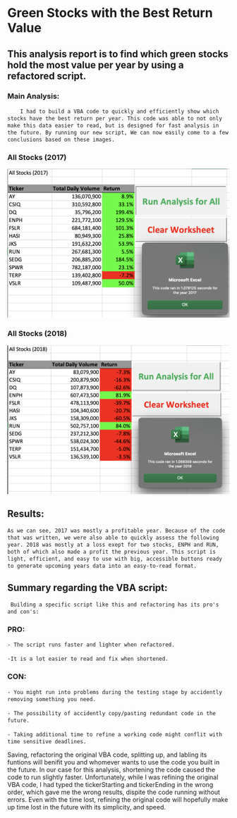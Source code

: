 # **Green Stocks with the Best Return Value**

## This analysis report is to find which green stocks hold the most value per year by using a refactored script.

### Main Analysis:
        I had to build a VBA code to quickly and efficiently show which stocks have the best return per year. This code was able to not only make this data easier to read, but is designed for fast analysis in the future. By running our new script, We can now easily come to a few conclusions based on these images.

### All Stocks (2017)

![VBA_Challenge_2017.PNG](Resources/VBA_Challenge_2017.PNG)


### All Stocks (2018)

![VBA_Challenge_2018.PNG](Resources/VBA_Challenge_2018.PNG)

## Results:
    As we can see, 2017 was mostly a profitable year. Because of the code that was written, we were also able to quickly assess the following year. 2018 was mostly at a loss exept for two stocks, ENPH and RUN, both of which also made a profit the previous year. This script is light, efficient, and easy to use with big, accessible buttons ready to generate upcoming years data into an easy-to-read format.


## Summary regarding the VBA script: 
     Building a specific script like this and refactoring has its pro's and con's:
   
   ### PRO: 
    - The script runs faster and lighter when refactored. 
    
    -It is a lot easier to read and fix when shortened.

   
   ### CON: 
 
    - You might run into problems during the testing stage by accidently removing something you need.

    - The possibility of accidently copy/pasting redundant code in the future.

    - Taking additional time to refine a working code might conflit with time sensitive deadlines.
   
 Saving, refactoring the original VBA code, splitting up, and labling its funtions will benifit you and whomever wants to use the code you built in the future. In our case for this analysis, shortening the code caused the code to run slightly faster. Unfortunately, while I was refining the original VBA code, I had typed the tickerStarting and tickerEnding in the wrong order, which gave me the wrong results, dispite the code running without errors. Even with the time lost, refining the original code will hopefully make up time lost in the future with its simplicity, and speed.
